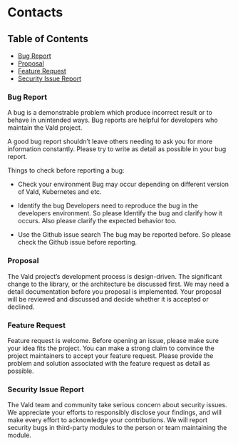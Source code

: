 # Contacts

## Table of Contents

- [Bug Report](#Bug-Report)
- [Proposal](#Proposal)
- [Feature Request](#Feature-Request)
- [Security Issue Report](#Security-Issue-Report)

### Bug Report

A bug is a demonstrable problem which produce incorrect result or to behave in unintended ways.
Bug reports are helpful for developers who maintain the Vald project.

A good bug report shouldn’t leave others needing to ask you for more information constantly.
Please try to write as detail as possible in your bug report.

Things to check before reporting a bug:
- Check your environment
Bug may occur depending on different version of Vald, Kubernetes and etc.

- Identify the bug
Developers need to reproduce the bug in the developers environment.
So please Identify the bug and clarify how it occurs.
Also please clarify the expected behavior too.

- Use the Github issue search
The bug may be reported before.
So please check the Github issue before reporting.

### Proposal

The Vald project’s development process is design-driven. 
The significant change to the library, or the architecture be discussed first.
We may need a detail documentation before you proposal is implemented.
Your proposal will be reviewed and discussed and decide whether it is accepted or declined.

### Feature Request

Feature request is welcome.
Before opening an issue, please make sure your idea fits the project.
You can make a strong claim to convince the project maintainers to accept your feature request.
Please provide the problem and solution associated with the feature request as detail as possible.

### Security Issue Report

The Vald team and community take serious concern about security issues.
We appreciate your efforts to responsibly disclose your findings, and will make every effort to acknowledge your contributions.
We will report security bugs in third-party modules to the person or team maintaining the module.